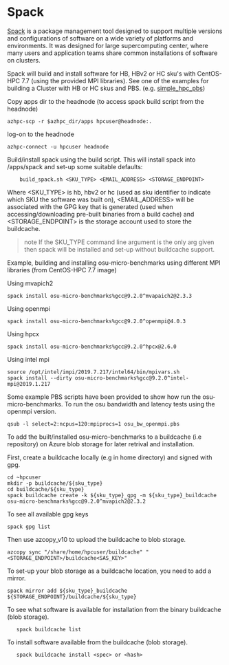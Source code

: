 # Spack

[Spack](https://spack.readthedocs.io/en/latest/) is a package management tool designed to support multiple versions and configurations of software on a wide variety of platforms and environments. It was designed for large supercomputing center, where many users and application teams share common installations of software on clusters.

Spack will build and install software for HB, HBv2 or HC sku's with CentOS-HPC 7.7 (using the provided MPI libraries). See one of the examples for building a Cluster with HB or HC skus and PBS. (e.g. [simple_hpc_pbs](../../examples/simple_hpc_pbs/readme.md))


Copy apps dir to the headnode (to access spack build script from the headnode)
```
azhpc-scp -r $azhpc_dir/apps hpcuser@headnode:.
```


log-on to the headnode
```
azhpc-connect -u hpcuser headnode
```


Build/install spack using the build script.  This will install spack into /apps/spack and set-up some suitable defaults:
```
    build_spack.sh <SKU_TYPE> <EMAIL_ADDRESS> <STORAGE_ENDPOINT>
```
Where <SKU_TYPE> is hb, hbv2 or hc (used as sku identifier to indicate which SKU the software was built on), <EMAIL_ADDRESS> will be associated with the GPG key that is generated (used when accessing/downloading pre-built binaries from a build cache) and <STORAGE_ENDPOINT> is the storage account used to store the buildcache.
>note If the SKU_TYPE command line argument is the only arg given then spack will be installed and set-up without buildcache support.

Example, building and installing osu-micro-benchmarks using different MPI libraries (from CentOS-HPC 7.7 image)

Using mvapich2
```
spack install osu-micro-benchmarks%gcc@9.2.0^mvapaich2@2.3.3
```
Using openmpi
```
spack install osu-micro-benchmarks%gcc@9.2.0^openmpi@4.0.3
```
Using hpcx
```
spack install osu-micro-benchmarks%gcc@9.2.0^hpcx@2.6.0
```
Using intel mpi 
```
source /opt/intel/impi/2019.7.217/intel64/bin/mpivars.sh
spack install --dirty osu-micro-benchmarks%gcc@9.2.0^intel-mpi@2019.1.217
```

Some example PBS scripts have been provided to show how run the osu-micro-benchmarks.
To run the osu bandwidth and latency tests using the openmpi version.
```
qsub -l select=2:ncpus=120:mpiprocs=1 osu_bw_openmpi.pbs
```

To add the built/installed osu-micro-benchmarks to a buildcache (i.e repository) on Azure blob storage
for later retrival and installation.

First, create a buildcache locally (e.g in home directory) and signed with gpg.
```
cd ~hpcuser
mkdir -p buildcache/${sku_type}
cd buildcache/${sku_type}
spack buildcache create -k ${sku_type}_gpg -m ${sku_type}_buildcache osu-micro-benchmarks%gcc@9.2.0^mvapich2@2.3.2
```

To see all available gpg keys
```
spack gpg list
```

Then use azcopy_v10 to upload the buildcache to blob storage.
```
azcopy sync "/share/home/hpcuser/buildcache" "<STORAGE_ENDPOINT>/buildcache<SAS_KEY>"
```

To set-up your blob storage as a buildcache location, you need to add a mirror.
```
spack mirror add ${sku_type}_buildcache ${STORAGE_ENDPOINT}/buildcache/${sku_type} 
```

To see what software is available for installation from the binary buildcache (blob storage).
```
   spack buildcache list
```

To install software available from the buildcache (blob storage).

```
   spack buildcache install <spec> or <hash>
```

